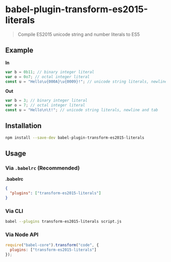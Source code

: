 # babel-plugin-transform-es2015-literals

> Compile ES2015 unicode string and number literals to ES5

## Example

**In**

```js
var b = 0b11; // binary integer literal
var o = 0o7; // octal integer literal
const u = "Hello\u{000A}\u{0009}!"; // unicode string literals, newline and tab
```

**Out**

```js
var b = 3; // binary integer literal
var o = 7; // octal integer literal
const u = "Hello\n\t!"; // unicode string literals, newline and tab
```

## Installation

```sh
npm install --save-dev babel-plugin-transform-es2015-literals
```

## Usage

### Via `.babelrc` (Recommended)

**.babelrc**

```json
{
  "plugins": ["transform-es2015-literals"]
}
```

### Via CLI

```sh
babel --plugins transform-es2015-literals script.js
```

### Via Node API

```javascript
require("babel-core").transform("code", {
  plugins: ["transform-es2015-literals"]
});
```
